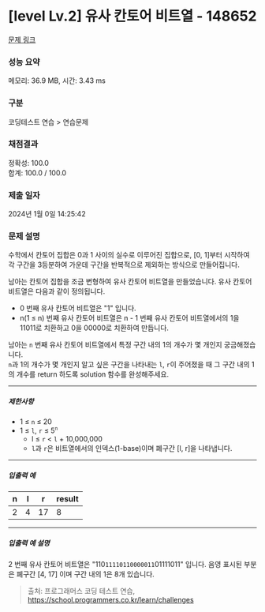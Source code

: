 # [level Lv.2] 유사 칸토어 비트열 - 148652 

[문제 링크](https://school.programmers.co.kr/learn/courses/30/lessons/148652) 

### 성능 요약

메모리: 36.9 MB, 시간: 3.43 ms

### 구분

코딩테스트 연습 > 연습문제

### 채점결과

정확성: 100.0<br/>합계: 100.0 / 100.0

### 제출 일자

2024년 1월 0일 14:25:42

### 문제 설명

<p>수학에서 칸토어 집합은 0과 1 사이의 실수로 이루어진 집합으로, [0, 1]부터 시작하여 각 구간을 3등분하여 가운데 구간을 반복적으로 제외하는 방식으로 만들어집니다.</p>

<p>남아는 칸토어 집합을 조금 변형하여 유사 칸토어 비트열을 만들었습니다. 유사 칸토어 비트열은 다음과 같이 정의됩니다.</p>

<ul>
<li>0 번째 유사 칸토어 비트열은 "1" 입니다.</li>
<li>n(1 ≤ n) 번째 유사 칸토어 비트열은 n - 1 번째 유사 칸토어 비트열에서의 1을 11011로 치환하고 0을 00000로 치환하여 만듭니다.</li>
</ul>

<p>남아는 <code>n</code> 번째 유사 칸토어 비트열에서 특정 구간 내의 1의 개수가 몇 개인지 궁금해졌습니다.<br>
<code>n</code>과 1의 개수가 몇 개인지 알고 싶은 구간을 나타내는 <code>l</code>, <code>r</code>이 주어졌을 때 그 구간 내의 1의 개수를 return 하도록 solution 함수를 완성해주세요.</p>

<hr>

<h5>제한사항</h5>

<ul>
<li>1 ≤ <code>n</code> ≤ 20</li>
<li>1 ≤ <code>l</code>, <code>r</code> ≤ 5<sup><code>n</code></sup>

<ul>
<li>l ≤ <code>r</code> &lt; <code>l</code> + 10,000,000</li>
<li><code>l</code>과 <code>r</code>은 비트열에서의 인덱스(1-base)이며 폐구간 [l, r]을 나타냅니다.</li>
</ul></li>
</ul>

<hr>

<h5>입출력 예</h5>
<table class="table">
        <thead><tr>
<th>n</th>
<th>l</th>
<th>r</th>
<th>result</th>
</tr>
</thead>
        <tbody><tr>
<td>2</td>
<td>4</td>
<td>17</td>
<td>8</td>
</tr>
</tbody>
      </table>
<hr>

<h5>입출력 예 설명</h5>

<p>2 번째 유사 칸토어 비트열은 "110<code>11110110000011</code>01111011" 입니다. 음영 표시된 부분은 폐구간 [4, 17] 이며 구간 내의 1은 8개 있습니다.</p>


> 출처: 프로그래머스 코딩 테스트 연습, https://school.programmers.co.kr/learn/challenges